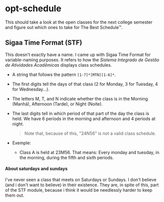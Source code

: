 # opt-schedule

This should take a look at the open classes for the next college semester and figure out which ones to take for The Best Schedule™.

## Sigaa Time Format (STF)
This doesn't exactly have a name. I came up with Sigaa Time Format for variable-naming purposes. It refers to how the _Sistema Integrado de Gestão de Atividades Acadêmicas_ displays class schedules.

- A string that follows the pattern `[1-7]*[MTN][1-6]*`.
- The first digits tell the days of that class (2 for Monday, 3 for Tuesday, 4 for Wednesday...).
- The letters M, T, and N indicate whether the class is in the Morning (Manhã), Afternoon (Tarde), or Night (Noite).
- The last digits tell in which period of that part of the day the class is held. We have 6 periods in the morning and afternoon and 4 periods at night.
  > Note that, because of this, "24N56" is not a valid class schedule.

- Exemple:
  - Class A is held at 23M56. That means: Every monday and tuesday, in the morning, during the fifth and sixth periods.
 
#### About saturdays and sundays
I've never seen a class that meets on Saturdays or Sundays. I don't believe (and i don't want to believe) in their existence. They are, in spite of this, part of the STF module, because i think it would be needlessly harder to keep them out.
